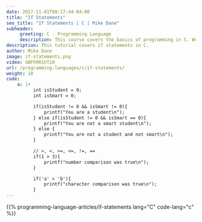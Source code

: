 ```yaml
---
date: 2017-11-01T00:17:44-04:00
title: "If Statements"
seo_title: "If Statements | C | Mike Dane"
subheader:
     greeting: C - Programming Language
     description: This course covers the basics of programming in C. Work your way through the videos/articles and I'll teach you everything you need to know to start your programming journey!
description: This tutorial covers if statements in C.
author: Mike Dane
image: if-statements.png
video: GBFhRR1hTz0
url: /programming-languages/c/if-statements/
weight: 18
code:
    a: |+
          int isStudent = 0;
          int isSmart = 0;

          if(isStudent != 0 && isSmart != 0){
              printf("You are a student\n");
          } else if(isStudent != 0 && isSmart == 0){
              printf("You are not a smart student\n");
          } else {
              printf("You are not a student and not smart\n");
          }

          // >, <, >=, <=, !=, ==
          if(1 > 3){
              printf("number comparison was true\n");
          }

          if('a' > 'b'){
              printf("character comparison was true\n");
          }
---
```


{{% programming-language-articles/if-statements lang="C" code-lang="c" %}}

